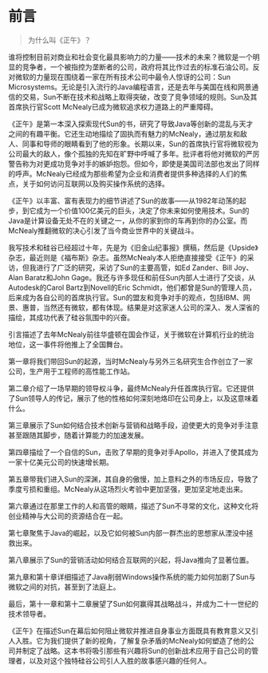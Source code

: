 # 前言

> 为什么叫《正午》？
> 

谁将控制目前对商业和社会变化最具影响力的力量——技术的未来？微软是一个明显的竞争者，一个被指控为垄断者的公司，政府将其比作过去的标准石油公司。反对微软的力量现在围绕着一家在所有技术公司中最令人惊讶的公司：Sun Microsystems。无论是引入流行的Java编程语言，还是去年与美国在线和网景通信的交易，Sun不断在技术和战略上取得突破，改变了竞争领域的规则。Sun及其首席执行官Scott McNealy已成为微软追求权力道路上的严重障碍。

《正午》是第一本深入探索现代Sun的书，研究了导致Java等创新的混乱与天才之间的有趣平衡。它还生动地描绘了固执而有魅力的McNealy，通过朋友和敌人、同事和导师的眼睛看到了他的形象。长期以来，Sun的首席执行官将微软视为公司最大的敌人，像个孤独的先知在旷野中呼喊了多年。批评者将他对微软的严厉警告称为对更成功竞争对手的嫉妒抱怨。但如今，即使是美国司法部也发出了同样的呼声。McNealy已经成为那些希望为企业和消费者提供多种选择的人们的焦点，关于如何访问互联网以及购买操作系统的选择。

《正午》以丰富、富有表现力的细节讲述了Sun的故事——从1982年动荡的起步，到它成为一个价值100亿美元的巨头，决定了你未来如何使用技术。Sun的Java是计算设备无处不在的关键之一，从你的家到你的车再到你的办公室。而McNealy推翻微软的决心引发了当今商业世界中的关键战斗。

我写技术和硅谷已经超过十年，先是为《旧金山纪事报》撰稿，然后是《Upside》杂志，最近则是《福布斯》杂志。虽然McNealy本人拒绝直接接受《正午》的采访，但我进行了广泛的研究，采访了Sun的主要高管，如Ed Zander、Bill Joy、Alan Baratz和John Gage。我还与许多现任和前任Sun内部人士进行了交谈，从Autodesk的Carol Bartz到Novell的Eric Schmidt，他们都曾是Sun的管理人员，后来成为各自公司的首席执行官。Sun的盟友和竞争对手的观点，包括IBM、网景、惠普，当然还有微软，都有体现。结果是对这家迷人公司的深入、发人深省的描绘，其成功代表了硅谷氛围中的兴奋。

引言描述了去年McNealy前往华盛顿在国会作证，关于微软在计算机行业的统治地位，这一事件将他推上了全国舞台。

第一章将我们带回Sun的起源，当时McNealy与另外三名研究生合作创立了一家公司，生产用于工程师的高性能工作站。

第二章介绍了一场早期的领导权斗争，最终McNealy升任首席执行官。它还提供了Sun领导人的传记，展示了他的性格如何深刻地烙印在公司身上，以及这意味着什么。

第三章展示了Sun如何结合技术创新与营销和战略手段，迫使更大的竞争对手注意甚至跟随其脚步，随着计算能力的加速发展。

第四章描绘了一个自信的Sun，击败了早期的竞争对手Apollo，并进入了使其成为一家十亿美元公司的快速增长期。

第五章带我们进入Sun的深渊，其自身的傲慢，加上意料之外的市场反应，导致了季度亏损和重组。McNealy从这场烈火考验中更加坚强，更加坚定地走出来。

第六章通过在那里工作的人和高管的眼睛，描述了Sun不寻常的文化，这种文化将创业精神与大公司的资源结合在一起。

第七章聚焦于Java的崛起，以及它如何被Sun内部一群杰出的思想家从湮没中拯救出来。

第八章展示了Sun的营销活动如何结合互联网的兴起，将Java推向了显著位置。

第九章和第十章详细描述了Java削弱Windows操作系统的能力如何加剧了Sun与微软之间的对抗，甚至到了法庭上。

最后，第十一章和第十二章展望了Sun如何赢得其战略战斗，并成为二十一世纪的技术领导者。

《正午》在描述Sun在幕后如何阻止微软并推进自身事业方面既具有教育意义又引人入胜。它为我们提供了新的视角，了解复杂矛盾的McNealy如何塑造了他的公司并制定了战略。这本书将吸引那些有兴趣将Sun的创新战术应用于自己公司的管理者，以及对这个独特硅谷公司引人入胜的故事感兴趣的任何人。
